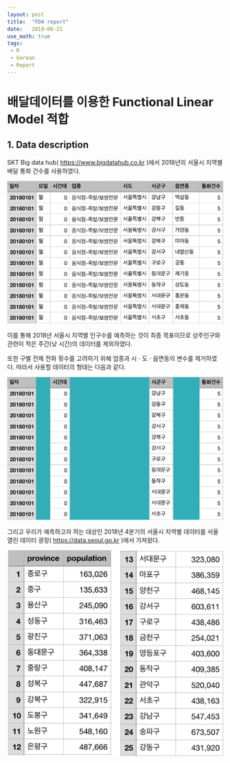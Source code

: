 ```yaml
---
layout: post
title:  "FDA report"
date:   2019-06-21
use_math: true
tags:
 - R
 - korean
 - Report
---
```


# 배달데이터를 이용한 Functional Linear Model 적합

## 1. Data description

SKT Big data hub( https://www.bigdatahub.co.kr )에서 2018년의 서울시 지역별 배달 통화 건수를 사용하였다.

![](/assets/FDA/0_1.png)

이를 통해 2018년 서울시 지역별 인구수를 예측하는 것이 최종 목표이므로 상주인구와 관련이 적은 주간(낮 시간)의 데이터를 제외하였다.

또한 구별 전체 전화 횟수를 고려하기 위해 업종과 시 $\cdot$ 도 $\cdot$ 읍면동의 변수를 제거하였다. 따라서 사용할 데이터의 형태는 다음과 같다.

![](/assets/FDA/0_2.png)

그리고 우리가 예측하고자 하는 대상인 2018년 4분기의 서울시 지역별 데이터를 서울 열린 데이터 광장( https://data.seoul.go.kr )에서 가져왔다.

![](/assets/FDA/0_3.png)

